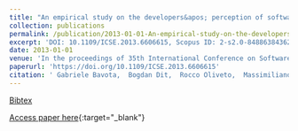 ```yaml
---
title: "An empirical study on the developers&apos; perception of software coupling"
collection: publications
permalink: /publication/2013-01-01-An-empirical-study-on-the-developers-perception-of-software-coupling
excerpt: 'DOI: 10.1109/ICSE.2013.6606615, Scopus ID: 2-s2.0-84886384362, Cited by: 68'
date: 2013-01-01
venue: 'In the proceedings of 35th International Conference on Software Engineering, ICSE &apos;13, San Francisco, CA, USA, May 18-26, 2013'
paperurl: 'https://doi.org/10.1109/ICSE.2013.6606615'
citation: ' Gabriele Bavota,  Bogdan Dit,  Rocco Oliveto,  Massimiliano Di,  Denys Poshyvanyk,  Andrea De, &quot;An empirical study on the developers&amp;apos; perception of software coupling.&quot; In the proceedings of 35th International Conference on Software Engineering, ICSE &amp;apos;13, San Francisco, CA, USA, May 18-26, 2013, 2013.'
---
```

[Bibtex](https://dblp.org/rec/bib/conf/icse/BavotaDOPPL13)

[Access paper here](https://doi.org/10.1109/ICSE.2013.6606615){:target="_blank"}
